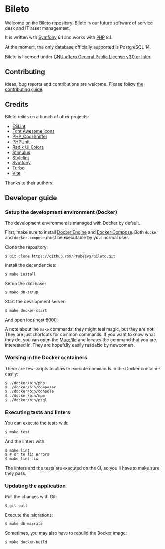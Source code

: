 # Bileto

Welcome on the Bileto repository. Bileto is our future software of service desk and IT asset management.

It is written with [Symfony](https://symfony.com/) 6.1 and works with [PHP](https://www.php.net/) 8.1.

At the moment, the only database officially supported is PostgreSQL 14.

Bileto is licensed under [GNU Affero General Public License v3.0 or later](LICENSE.txt).

## Contributing

Ideas, bug reports and contributions are welcome. Please follow [the contributing guide](CONTRIBUTING.md).

## Credits

Bileto relies on a bunch of other projects:

- [ESLint](https://eslint.org/)
- [Font Awesome icons](https://fontawesome.com)
- [PHP\_CodeSniffer](https://github.com/squizlabs/PHP_CodeSniffer)
- [PHPUnit](https://phpunit.de/)
- [Radix UI Colors](https://www.radix-ui.com/colors)
- [Stimulus](https://stimulus.hotwired.dev/)
- [Stylelint](https://stylelint.io/)
- [Symfony](https://symfony.com/)
- [Turbo](https://turbo.hotwired.dev/)
- [Vite](https://vitejs.dev/)

Thanks to their authors!

## Developer guide

### Setup the development environment (Docker)

The development environment is managed with Docker by default.

First, make sure to install [Docker Engine](https://docs.docker.com/engine/install/) and [Docker Compose](https://docs.docker.com/compose/install/). Both `docker` and `docker-compose` must be executable by your normal user.

Clone the repository:

```console
$ git clone https://github.com/Probesys/bileto.git
```

Install the dependencies:

```console
$ make install
```

Setup the database:

```console
$ make db-setup
```

Start the development server:

```console
$ make docker-start
```

And open [localhost:8000](http://localhost:8000).

A note about the `make` commands: they might feel magic, but they are not!
They are just shortcuts for common commands.
If you want to know what they do, you can open the [Makefile](Makefile) and locates the command that you are interested in.
They are hopefully easily readable by newcomers.

### Working in the Docker containers

There are few scripts to allow to execute commands in the Docker container easily:

```console
$ ./docker/bin/php
$ ./docker/bin/composer
$ ./docker/bin/console
$ ./docker/bin/npm
$ ./docker/bin/psql
```

### Executing tests and linters

You can execute the tests with:

```console
$ make test
```

And the linters with:

```console
$ make lint
$ # or to fix errors
$ make lint-fix
```

The linters and the tests are executed on the CI, so you'll have to make sure they pass.

### Updating the application

Pull the changes with Git:

```console
$ git pull
```

Execute the migrations:

```console
$ make db-migrate
```

Sometimes, you may also have to rebuild the Docker image:

```console
$ make docker-build
```
